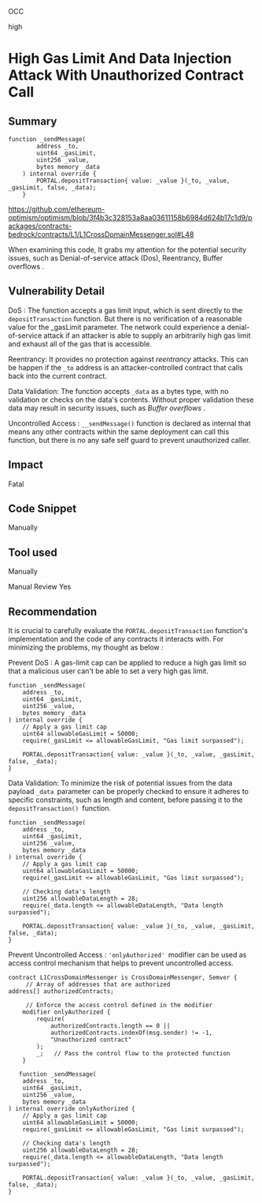 OCC

high

# High Gas Limit  And Data Injection Attack With Unauthorized Contract Call

## Summary

```solidity
function _sendMessage(
        address _to,
        uint64 _gasLimit,
        uint256 _value,
        bytes memory _data
    ) internal override {
        PORTAL.depositTransaction{ value: _value }(_to, _value, _gasLimit, false, _data);
    }
```
https://github.com/ethereum-optimism/optimism/blob/3f4b3c328153a8aa03611158b6984d624b17c1d9/packages/contracts-bedrock/contracts/L1/L1CrossDomainMessenger.sol#L48

When examining this code, It grabs my attention for the potential security issues, such as Denial-of-service attack (Dos), Reentrancy, Buffer overflows . 

## Vulnerability Detail

DoS : The function accepts a gas limit input, which is sent directly to the `depositTransaction` function. But there is no verification of a reasonable value for the _gasLimit parameter. The network could experience a denial-of-service attack if an attacker is able to supply an arbitrarily high gas limit and exhaust all of the gas that is accessible.

Reentrancy: It provides no protection against *reentrancy* attacks. This can be happen if the `_to` address is an attacker-controlled contract that calls back into the current contract.

Data Validation: The function accepts  `_data`  as a bytes type, with no validation or checks on the data's contents. Without proper validation these data may result in security issues, such as *Buffer overflows* .

Uncontrolled Access : `__sendMessage()` function is declared as internal that means any other contracts within the same deployment can call this function, but there is no any safe self guard to prevent unauthorized caller.  


## Impact
Fatal

## Code Snippet
Manually 

## Tool used
Manually

Manual Review
Yes

## Recommendation

It is crucial to carefully evaluate the `PORTAL.depositTransaction` function's implementation and the code of any contracts it interacts with.
For minimizing the problems, my thought as below : 

Prevent DoS : A gas-limit cap can be applied to reduce a high gas limit so that a malicious user can't be able to set a very high gas limit. 

```solidity
function _sendMessage(
    address _to,
    uint64 _gasLimit,
    uint256 _value,
    bytes memory _data
) internal override {
    // Apply a gas limit cap
    uint64 allowableGasLimit = 50000;
    require(_gasLimit <= allowableGasLimit, "Gas limit surpassed");

    PORTAL.depositTransaction{ value: _value }(_to, _value, _gasLimit, false, _data);
}
```

Data Validation: To minimize the risk of potential issues from the data payload `_data `parameter can be properly checked to ensure it adheres to specific constraints, such as length and content, before passing it to the `depositTransaction() `function.

```solidity
function _sendMessage(
    address _to,
    uint64 _gasLimit,
    uint256 _value,
    bytes memory _data
) internal override {
    // Apply a gas limit cap
    uint64 allowableGasLimit = 50000;
    require(_gasLimit <= allowableGasLimit, "Gas limit surpassed");
    
    // Checking data's length
    uint256 allowableDataLength = 28;
    require(_data.length <= allowableDataLength, "Data length surpassed");

    PORTAL.depositTransaction{ value: _value }(_to, _value, _gasLimit, false, _data);
}
```

Prevent Uncontrolled Access : `'onlyAuthorized' `modifier can be used as access control mechanism that helps to prevent uncontrolled access.

```solidity
contract L1CrossDomainMessenger is CrossDomainMessenger, Semver {
     // Array of addresses that are authorized 
address[] authorizedContracts;

     // Enforce the access control defined in the modifier
    modifier onlyAuthorized {
        require(
            authorizedContracts.length == 0 ||
            authorizedContracts.indexOf(msg.sender) != -1,
            "Unauthorized contract"
        );
        _;   // Pass the control flow to the protected function
    }
      
   function _sendMessage(
    address _to,
    uint64 _gasLimit,
    uint256 _value,
    bytes memory _data
) internal override onlyAuthorized {
    // Apply a gas limit cap
    uint64 allowableGasLimit = 50000;
    require(_gasLimit <= allowableGasLimit, "Gas limit surpassed");
    
    // Checking data's length
    uint256 allowableDataLength = 28;
    require(_data.length <= allowableDataLength, "Data length surpassed");

    PORTAL.depositTransaction{ value: _value }(_to, _value, _gasLimit, false, _data);
} 
```
